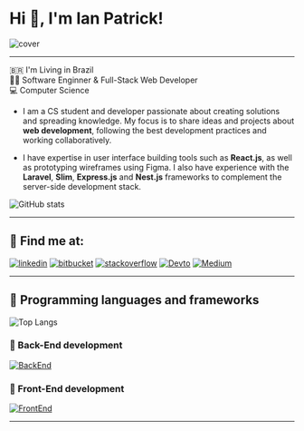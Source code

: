 # Hi :vulcan_salute:, I'm Ian Patrick!

![cover](https://media.licdn.com/dms/image/v2/D4D16AQEUxmgD_LhNSA/profile-displaybackgroundimage-shrink_350_1400/profile-displaybackgroundimage-shrink_350_1400/0/1719349541871?e=1740009600&v=beta&t=yqGPVpWrw2OFmC7Ajc_IkCgAMOqYvljieo5aO8858Q0)

---

🇧🇷 I'm Living in Brazil <br>
👨‍💻 Software Enginner & Full-Stack Web Developer <br>
💻 Computer Science

- I am a CS student and developer passionate about creating solutions and spreading knowledge. My focus is to share ideas and projects about __web development__, following the best development practices and working collaboratively.

- I have expertise in user interface building tools such as __React.js__, as well as prototyping wireframes using Figma. I also have experience with the __Laravel__, __Slim__, __Express.js__ and __Nest.js__ frameworks to complement the server-side development stack.

![GitHub stats](https://github-readme-stats.vercel.app/api?username=ianpatricck&hide=prs&show_icons=true&theme=radical)

---

## :incoming_envelope: Find me at:

[![linkedin](https://img.shields.io/badge/LinkedIn-0A66C2.svg?style=for-the-badge&logo=LinkedIn&logoColor=white)](https://www.linkedin.com/in/ianpatricck/)
[![bitbucket](https://img.shields.io/badge/Bitbucket-0052CC.svg?style=for-the-badge&logo=Bitbucket&logoColor=white)](https://bitbucket.org/ianpatricck)
[![stackoverflow](https://img.shields.io/badge/Stack%20Overflow-F58025.svg?style=for-the-badge&logo=Stack-Overflow&logoColor=white)](https://stackoverflow.com/users/12345845/ianpatricck)
[![Devto](https://img.shields.io/badge/dev.to-0A0A0A.svg?style=for-the-badge&logo=devdotto&logoColor=white)](https://dev.to/ianpatricck)
[![Medium](https://img.shields.io/badge/Medium-000000.svg?style=for-the-badge&logo=Medium&logoColor=white)](https://medium.com/@ianpatricck)

---

## :rocket: Programming languages and frameworks

![Top Langs](https://github-readme-stats.vercel.app/api/top-langs/?username=ianpatricck&layout=donut&theme=radical)

### :battery: Back-End development

[![BackEnd](https://skillicons.dev/icons?i=c,cpp,php,python,nodejs,express,nest,graphql,laravel,symfony,nginx,npm,redis,mongodb,mysql,sqlite,postgres,rabbitmq,heroku,aws,kubernetes,docker,prisma,sequelize,vercel,firebase,jest,githubactions)](https://skillicons.dev)

### :art: Front-End development

[![FrontEnd](https://skillicons.dev/icons?i=html,js,ts,css,bootstrap,tailwindcss,sass,vite,styledcomponents,materialui,react,webpack,babel,redux,figma,jest,cypress,electron,threejs,vitest)](https://skillicons.dev)

---

